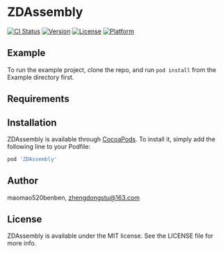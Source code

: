 # ZDAssembly

[![CI Status](https://img.shields.io/travis/maomao520benben/ZDAssembly.svg?style=flat)](https://travis-ci.org/maomao520benben/ZDAssembly)
[![Version](https://img.shields.io/cocoapods/v/ZDAssembly.svg?style=flat)](https://cocoapods.org/pods/ZDAssembly)
[![License](https://img.shields.io/cocoapods/l/ZDAssembly.svg?style=flat)](https://cocoapods.org/pods/ZDAssembly)
[![Platform](https://img.shields.io/cocoapods/p/ZDAssembly.svg?style=flat)](https://cocoapods.org/pods/ZDAssembly)

## Example

To run the example project, clone the repo, and run `pod install` from the Example directory first.

## Requirements

## Installation

ZDAssembly is available through [CocoaPods](https://cocoapods.org). To install
it, simply add the following line to your Podfile:

```ruby
pod 'ZDAssembly'
```

## Author

maomao520benben, zhengdongstu@163.com

## License

ZDAssembly is available under the MIT license. See the LICENSE file for more info.
